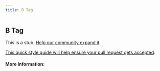 ```yaml
---
title: B Tag
---
```


## B Tag

This is a stub. [Help our community expand it](https://github.com/freeCodeCamp/guide-articles/tree/master/articles/HTML/Elements/B-Tag/index.md).

[This quick style guide will help ensure your pull request gets accepted](https://github.com/freeCodeCamp/guide-articles/blob/master/README.md).

<!-- The article goes here, in GitHub-flavored Markdown. Feel free to add YouTube videos, images, and CodePen/JSBin embeds  -->

#### More Information:
<!-- Please add any articles you think might be helpful to read before writing the article -->


